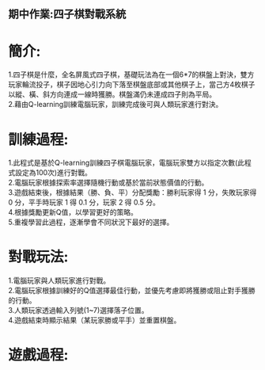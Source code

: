 ## 期中作業:四子棋對戰系統  
# 簡介:
1.四子棋是什麼，全名屏風式四子棋，基礎玩法為在一個6*7的棋盤上對決，雙方玩家輪流投子，棋子因地心引力向下落至棋盤底部或其他棋子上，當己方4枚棋子以縱、橫、斜方向連成一線時獲勝。棋盤滿仍未連成四子則為平局。  
2.藉由Q-learning訓練電腦玩家，訓練完成後可與人類玩家進行對決。  
# 訓練過程:
1.此程式是基於Q-learning訓練四子棋電腦玩家，電腦玩家雙方以指定次數(此程式設定為100次)進行對戰。  
2.電腦玩家根據探索率選擇隨機行動或基於當前狀態價值的行動。  
3.遊戲結束後，根據結果（勝、負、平）分配獎勵：勝利玩家得 1 分，失敗玩家得 0 分，平手時玩家 1 得 0.1 分，玩家 2 得 0.5 分。  
4.根據獎勵更新Q值，以學習更好的策略。  
5.重複學習此過程，逐漸學會不同狀況下最好的選擇。  
# 對戰玩法:
1.電腦玩家與人類玩家進行對戰。  
2.電腦玩家根據訓練好的Q值選擇最佳行動，並優先考慮即將獲勝或阻止對手獲勝的行動。  
3.人類玩家透過輸入列號(1~7)選擇落子位置。  
4.遊戲結束時顯示結果（某玩家勝或平手）並重置棋盤。  
# 遊戲過程:

